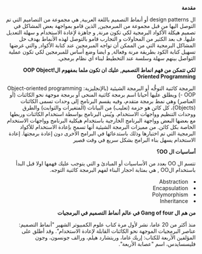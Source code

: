 <div dir="rtl">
<b>مقدمة</b>

ال design patterns  أو أنماط التصميم باللغة العربية, هي مجموعة من التصاميم التي تم التوصل اليها من قبل مجموعة من المبرمجين, الذين قامو بمواجهة بعض المشاكل في تصميم هيكلة الأكواد البرمجية لكي تكون مرنة, و جاهزة لإعادة الاستخدام و سهلة التعديل عليها.
ف بعد الكثير من المحاولات و التجارب قامو بالتوصل لهذه الأنماط بهدف حل المشاكل البرمجية التي من الممكن أن تواجه المبرمجين عند كتابة الأكواد, والتي غرضها تسهيل كتابة الكود بطريقة مرنة وفعالة, و ايضا وضع أساس للمبرمجين لكي تكون عملية التواصل بينهم سهلة وسلسة عند التخطيط لبناء اي نظام برمجي.&#x202b;
  

  <b>لكي تتمكن من فهم انماط التصميم, عليك ان تكون ملما بمفهوم ال!OOP Object Oriented Programming </b>
  
  البرمجة كائنية التوجُّه أو البرمجة الشيئية (بالإنجليزية: Object-oriented programming - OOP)‏ ويطلق عليها أحيانا اسم برمجة كائنية المنحى أو برمجة موجهة نحو الكائنات (أو العناصر) وهي نمط برمجة متقدم، وفيه يقسم البرنامج إلى وحدات تسمى الكائنات (Objects)، كل كائن هو حزمة (تعليب) من البيانات (المتغيرات والثوابت) والطرق ووحدات التنظيم وواجهات الاستخدام. ويُبنى البرنامج بواسطة استخدام الكائنات وربطها مع بعضها البعض وواجهة البرنامج الخارجية باستخدام هيكلية البرنامج وواجهات الاستخدام الخاصة بكل كائن. من مميزات البرمجة الشيئية أنها تسمح بإعادة الاستخدام للأكواد البرمجية التي تم اختبارها وذلك باستدعائها في البرامج الأخرى دون إعادة برمجتها. إعادة الاستخدام يسهل بناء البرامج بشكل سريع في وقت قصير
  
  <b>أساسيات ال OO؟ </b>
  
  تتسم ال OO  بعدد من الأساسيات  أو المبادئ و التي يتوجب عليك فهمها اولا قبل البدأ باستخدام الOO , هي بمثابة احجار البناء لفهم البرمجة كائنية التوجه.
  <li>Abstraction</li>
  <li>Encapsulation</li>
  <li>Polymorphism</li>
  <li>Inheritance</li>
  
  <b>من هم ال Gang of four في عالم أنماط التصميم في البرمجيات</b>
  
  منذ أكثر من 20 عاما، نشر لأول مرة كتاب علوم الكمبيوتر الشهير "أنماط التصميم: عناصر البرمجيات الموجهة نحو الكائنات القابلة لإعادة الاستخدام". وقد أطلق على المؤلفين الأربعة للكتاب: إريك غاما، وريتشارد هيلم، ورالف جونسون، وجون فليسسايدس، اسم "عصابة الأربعة".
</div>


